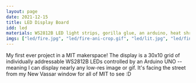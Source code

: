 ```yaml
---
layout: page
date: 2021-12-15
title: LED Display Board
idd: led
materials: WS2812B LED light strips, gorilla glue, an arduino, heat shrink tubing, 75W power supply, wires, way too much solder
imgs: ["led/fire.jpg", "led/fire-ani-crop.gif", "led/lit.jpg", "led/fin.jpg"]
---
```


My first ever project in a MIT makerspace! The display is a 30x10 grid of individually addressable WS2812B LEDs controlled by an Arduino UNO -- meaning I can display nearly any low-res image or gif. It's facing the street from my New Vassar window for all of MIT to see :D